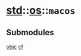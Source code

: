 # [std](./../../std.md)::[os](./../os.md)::`macos`
## Submodules
[objc](./macos/objc.md)
[cf](./macos/cf.md)
